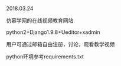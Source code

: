 2018.03.24

仿慕学网的在线视频教育网站 

python2+Django1.9.8+Ueditor+xadmin

用户可通过邮箱自由注册，讨论，观看教学视频

python环境参考requirements.txt
